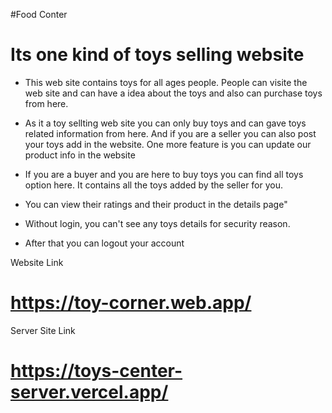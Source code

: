 #Food Conter

# Its one kind of toys selling website

- This web site contains toys for all ages people. People can visite the web site and can have a idea about the toys and also can purchase toys from here.

- As it a toy sellting web site you can only buy toys and can gave toys related information from here. And if you are a seller you can also post your toys add in the website. One more feature is you can update our product info in the website

- If you are a buyer and you are here to buy toys you can find all toys option here. It contains all the toys added by the seller for you.

- You can view their ratings and their product in the details page"

- Without login, you can't see any toys details for security reason.

- After that you can logout your account

Website Link

# https://toy-corner.web.app/

Server Site Link

# https://toys-center-server.vercel.app/

